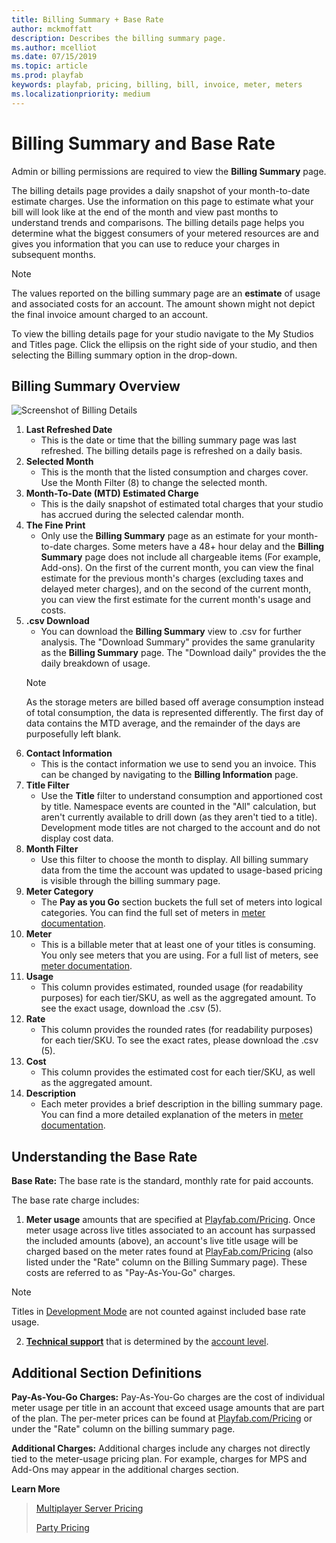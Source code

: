 ```yaml
---
title: Billing Summary + Base Rate
author: mckmoffatt
description: Describes the billing summary page.
ms.author: mcelliot
ms.date: 07/15/2019
ms.topic: article
ms.prod: playfab
keywords: playfab, pricing, billing, bill, invoice, meter, meters
ms.localizationpriority: medium
---
```

# Billing Summary and Base Rate

Admin or billing permissions are required to view the **Billing Summary** page.

The billing details page provides a daily snapshot of your month-to-date estimate charges. Use the information on this page to estimate what your bill will look like at the end of the month and view past months to understand trends and comparisons. The billing details page helps you determine what the biggest consumers of your metered resources are and gives you information that you can use to reduce your charges in subsequent months.

> [!NOTE]
> The values reported on the billing summary page are an **estimate** of usage and associated costs for an account. The amount shown might not depict the final invoice amount charged to an account.

To view the billing details page for your studio navigate to the My Studios and Titles page. Click the ellipsis on the right side of your studio, and then selecting the Billing summary option in the drop-down.

## Billing Summary Overview

![Screenshot of Billing Details](pricingV2-media/BillingSummary.png "Billing Details")

1. **Last Refreshed Date**
   * This is the date or time that the billing summary page was last refreshed. The billing details page is refreshed on a daily basis.
2. **Selected Month**
   * This is the month that the listed consumption and charges cover. Use the Month Filter (8) to change the selected month.
3. **Month-To-Date (MTD) Estimated Charge**
   * This is the daily snapshot of estimated total charges that your studio has accrued during the selected calendar month.
4. **The Fine Print**
    * Only use the **Billing Summary** page as an estimate for your month-to-date charges. Some meters have a 48+ hour delay and the **Billing Summary** page does not include all chargeable items (For example, Add-ons). On the first of the current month, you can view the final estimate for the previous month's charges (excluding taxes and delayed meter charges), and on the second of the current month, you can view the first estimate for the current month's usage and costs.
5. **.csv Download**
   * You can download the **Billing Summary** view to .csv for further analysis. The "Download Summary" provides the same granularity as the **Billing Summary** page. The "Download daily" provides the the daily breakdown of usage.
   > [!NOTE]
   > As the storage meters are billed based off average consumption instead of total consumption, the data is represented differently. The first day of data contains the MTD average, and the remainder of the days are purposefully left blank.
6. **Contact Information**
   * This is the contact information we use to send you an invoice. This can be changed by navigating to the **Billing Information** page.
7. **Title Filter**
   * Use the **Title** filter to understand consumption and apportioned cost by title. Namespace events are counted in the "All" calculation, but aren't currently available to drill down (as they aren't tied to a title). Development mode titles are not charged to the account and do not display cost data.
8. **Month Filter**
   * Use this filter to choose the month to display. All billing summary data from the time the account was updated to usage-based pricing is visible through the billing summary page.
9. **Meter Category**
   * The **Pay as you Go** section buckets the full set of meters into logical categories. You can find the full set of meters in [meter documentation](../pricing/Meters/meters.md).
10. **Meter**
    * This is a billable meter that at least one of your titles is consuming. You only see meters that you are using. For a full list of meters, see [meter documentation](../pricing/Meters/meters.md).
11. **Usage**
    * This column provides estimated, rounded usage (for readability purposes) for each tier/SKU, as well as the aggregated amount. To see the exact usage, download the .csv (5).
12. **Rate**
    * This column provides the rounded rates (for readability purposes) for each tier/SKU. To see the exact rates, please download the .csv (5).
13. **Cost**
    * This column provides the estimated cost for each tier/SKU, as well as the aggregated amount.
14. **Description**
    * Each meter provides a brief description in the billing summary page. You can find a  more detailed explanation of the meters in [meter documentation](../pricing/Meters/meters.md).


## Understanding the Base Rate

**Base Rate:** The base rate is the standard, monthly rate for paid accounts.

The base rate charge includes:

1. **Meter usage** amounts that are specified at [Playfab.com/Pricing](https://www.PlayFab.com/pricing). Once meter usage across live titles associated to an account has surpassed the included amounts (above), an account's live title usage will be charged based on the meter rates found at [PlayFab.com/Pricing](https://www.PlayFab.com/pricing) (also listed under the "Rate" column on the Billing Summary page). These costs are referred to as "Pay-As-You-Go" charges.

> [!NOTE]
> Titles in [Development Mode](../pricing/development-mode.md) are not counted against included base rate usage.

2. **[Technical support](../pricing/PaidTechnicalSupport.md)** that is determined by the [account level](../pricing/account-upgrades.md).


## Additional Section Definitions

**Pay-As-You-Go Charges:** Pay-As-You-Go charges are the cost of individual meter usage per title in an account that exceed usage amounts that are part of the plan. The per-meter prices can be found at [Playfab.com/Pricing](https://www.PlayFab.com/pricing) or under the "Rate" column on the billing summary page.

**Additional Charges:** Additional charges include any charges not directly tied to the meter-usage pricing plan. For example, charges for MPS and Add-Ons may appear in the additional charges section.

**Learn More**
> [Multiplayer Server Pricing](../multiplayer/servers/billing-for-thunderhead.md)
>
> [Party Pricing](../multiplayer/networking/pricing.md)
